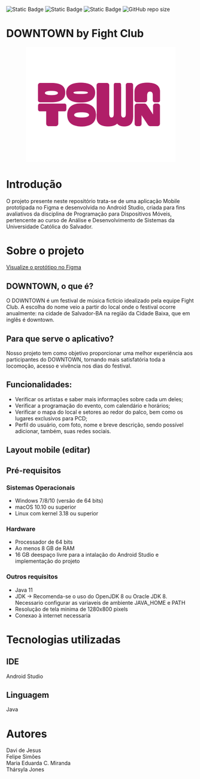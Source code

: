

![Static Badge](https://img.shields.io/badge/JAVA-orange)
![Static Badge](https://img.shields.io/badge/ANDROID-white?logo=android)
![Static Badge](https://img.shields.io/badge/DownTown-purple?logo=Spotify&logoColor=yellow)
![GitHub repo size](https://img.shields.io/github/repo-size/FeliipeSouza/Projeto-Mobile)

# DOWNTOWN by Fight Club

<p align="center">
  <img src="https://github.com/FeliipeSouza/Projeto-Mobile/blob/main/app/src/main/res/drawable/down_splash2.png" alt="DownTown" width="400">
</p>


# Introdução

O projeto presente neste repositório trata-se de uma aplicação Mobile prototipada no Figma e desenvolvida no Android Studio, criada para fins avaliativos da disciplina de Programação para Dispositivos Móveis, pertencente ao curso de Análise e Desenvolvimento de Sistemas da Universidade Católica do Salvador.

# Sobre o projeto

[Visualize o protótipo no Figma](https://www.figma.com/proto/ONC3JFnHbLxv1S6aHKFQpB/DOWNTOWN-%7C-Android-Studio?type=design&node-id=30-25&t=aNZ5tMmPJUArfqIz-1&scaling=scale-down&page-id=0%3A1&starting-point-node-id=1%3A9&mode=design)

## DOWNTOWN, o que é?
O DOWNTOWN é um festival de música fictício idealizado pela equipe Fight Club. A escolha do nome veio a partir do local onde o festival ocorre anualmente: na cidade de Salvador-BA na região da Cidade Baixa, que em inglês é downtown.

## Para que serve o aplicativo?
Nosso projeto tem como objetivo proporcionar uma melhor experiência aos participantes do DOWNTOWN, tornando mais satisfatória toda a locomoção, acesso e vivência nos dias do festival.

## Funcionalidades:
- Verificar os artistas e saber mais informações sobre cada um deles;
- Verificar a programação do evento, com calendário e horários;
- Verificar o mapa do local e setores ao redor do palco, bem como os lugares exclusivos para PCD;
- Perfil do usuário, com foto, nome e breve descrição, sendo possível adicionar, também, suas redes sociais.

## Layout mobile (editar)

## Pré-requisitos

### Sistemas Operacionais
- Windows 7/8/10 (versão de 64 bits)
- macOS 10.10 ou superior
- Linux com kernel 3.18 ou superior
  
### Hardware
- Processador de 64 bits
- Ao menos 8 GB de RAM
- 16 GB deespaço livre para a intalação do Android Studio e implementação do projeto
  
### Outros requisitos
- Java 11
- JDK -> Recomenda-se o uso do OpenJDK 8 ou Oracle JDK 8. Necessario configurar as variaveis de ambiente JAVA_HOME e PATH
- Resolução de tela minima de 1280x800 pixels
- Conexao à internet necessaria


# Tecnologias utilizadas
## IDE
Android Studio
## Linguagem
Java

# Autores

Davi de Jesus <br/>
Felipe Simões <br/>
Maria Eduarda C. Miranda <br/>
Thársyla Jones








